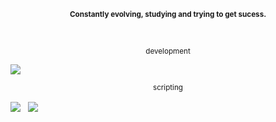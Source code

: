 <p align="center"><b><sup>Constantly evolving, studying and trying to get sucess.</sup></b></p>

<br>

<p align="center">
        <p align="center">
        <p align="center"><sup>development</sup></p>
            <a align="center">
                <img align="center" src="https://img.shields.io/badge/javascript-black?&style=flat&logo=javascript&logoColor=white"/>
            </a> 
        </p>        
    </p>
</p>

<p align="center">
        <p align="center">
        <p align="center"><sup>scripting</sup></p>
            <a align="center">
                <img align="center" src="https://img.shields.io/badge/bash-black?&style=flat&logo=gnu-bash&logoColor=white"/>
            </a> &nbsp;
            <a align="center">
                <img align="center" src="https://img.shields.io/badge/python-black?&style=flat&logo=python&logoColor=white"/>
            </a>
        </p>        
    </p>
</p>
